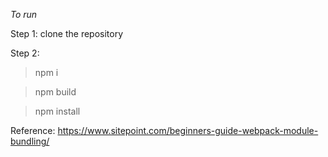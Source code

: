 *To run*

Step 1:
clone the repository

Step 2:
>npm i

>npm build

>npm install

Reference:
https://www.sitepoint.com/beginners-guide-webpack-module-bundling/
